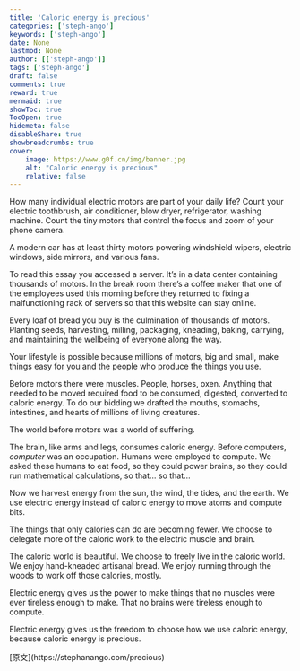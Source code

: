 ```yaml
---
title: 'Caloric energy is precious'
categories: ['steph-ango']
keywords: ['steph-ango']
date: None
lastmod: None
author: [['steph-ango']]
tags: ['steph-ango']
draft: false 
comments: true
reward: true 
mermaid: true 
showToc: true 
TocOpen: true 
hidemeta: false 
disableShare: true 
showbreadcrumbs: true 
cover:
    image: https://www.g0f.cn/img/banner.jpg
    alt: "Caloric energy is precious"
    relative: false
---
```


<div>

<p>How many individual electric motors are part of your daily life? Count your electric toothbrush, air conditioner, blow dryer, refrigerator, washing machine. Count the tiny motors that control the focus and zoom of your phone camera.</p>
<p>A modern car has at least thirty motors powering windshield wipers, electric windows, side mirrors, and various fans.</p>
<p>To read this essay you accessed a server. It’s in a data center containing thousands of motors. In the break room there’s a coffee maker that one of the employees used this morning before they returned to fixing a malfunctioning rack of servers so that this website can stay online.</p>
<p>Every loaf of bread you buy is the culmination of thousands of motors. Planting seeds, harvesting, milling, packaging, kneading, baking, carrying, and maintaining the wellbeing of everyone along the way.</p>
<p>Your lifestyle is possible because millions of motors, big and small, make things easy for you and the people who produce the things you use.</p>
<p>Before motors there were muscles. People, horses, oxen. Anything that needed to be moved required food to be consumed, digested, converted to caloric energy. To do our bidding we drafted the mouths, stomachs, intestines, and hearts of millions of living creatures.</p>
<p>The world before motors was a world of suffering.</p>
<p>The brain, like arms and legs, consumes caloric energy. Before computers, <em>computer</em> was an occupation. Humans were employed to compute. We asked these humans to eat food, so they could power brains, so they could run mathematical calculations, so that… so that…</p>
<p>Now we harvest energy from the sun, the wind, the tides, and the earth. We use electric energy instead of caloric energy to move atoms and compute bits.</p>
<p>The things that only calories can do are becoming fewer. We choose to delegate more of the caloric work to the electric muscle and brain.</p>
<p>The caloric world is beautiful. We choose to freely live in the caloric world. We enjoy hand-kneaded artisanal bread. We enjoy running through the woods to work off those calories, mostly.</p>
<p>Electric energy gives us the power to make things that no muscles were ever tireless enough to make. That no brains were tireless enough to compute.</p>
<p>Electric energy gives us the freedom to choose how we use caloric energy, because caloric energy is precious.</p>

</div>

<div>
[原文](https://stephanango.com/precious)
</div>

